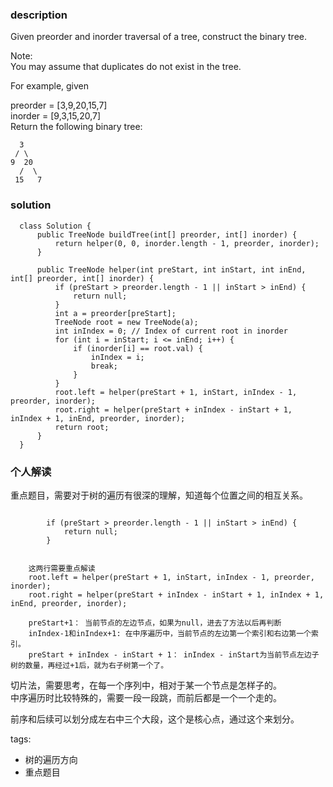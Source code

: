 ### description    
  Given preorder and inorder traversal of a tree, construct the binary tree.  
    
  Note:  
  You may assume that duplicates do not exist in the tree.  
    
  For example, given  
    
  preorder = [3,9,20,15,7]  
  inorder = [9,3,15,20,7]  
  Return the following binary tree:  
    
      3  
     / \  
    9  20  
      /  \  
     15   7  
### solution    
```    
  class Solution {  
      public TreeNode buildTree(int[] preorder, int[] inorder) {  
          return helper(0, 0, inorder.length - 1, preorder, inorder);  
      }  
    
      public TreeNode helper(int preStart, int inStart, int inEnd, int[] preorder, int[] inorder) {  
          if (preStart > preorder.length - 1 || inStart > inEnd) {  
              return null;  
          }  
          int a = preorder[preStart];  
          TreeNode root = new TreeNode(a);  
          int inIndex = 0; // Index of current root in inorder  
          for (int i = inStart; i <= inEnd; i++) {  
              if (inorder[i] == root.val) {  
                  inIndex = i;  
                  break;  
              }  
          }  
          root.left = helper(preStart + 1, inStart, inIndex - 1, preorder, inorder);  
          root.right = helper(preStart + inIndex - inStart + 1, inIndex + 1, inEnd, preorder, inorder);  
          return root;  
      }  
  }  
```    
    
### 个人解读    
  重点题目，需要对于树的遍历有很深的理解，知道每个位置之间的相互关系。  
```  
  
        if (preStart > preorder.length - 1 || inStart > inEnd) {  
            return null;  
        }  
          
          
    这两行需要重点解读  
    root.left = helper(preStart + 1, inStart, inIndex - 1, preorder, inorder);    
    root.right = helper(preStart + inIndex - inStart + 1, inIndex + 1, inEnd, preorder, inorder);  
      
    preStart+1： 当前节点的左边节点，如果为null，进去了方法以后再判断  
    inIndex-1和inIndex+1: 在中序遍历中，当前节点的左边第一个索引和右边第一个索引。  
    preStart + inIndex - inStart + 1： inIndex - inStart为当前节点左边子树的数量，再经过+1后，就为右子树第一个了。  
  ```  
    
  切片法，需要思考，在每一个序列中，相对于某一个节点是怎样子的。  
  中序遍历时比较特殊的，需要一段一段跳，而前后都是一个一个走的。  
  
  前序和后续可以划分成左右中三个大段，这个是核心点，通过这个来划分。
    
tags:    
  -  树的遍历方向  
  -  重点题目  
